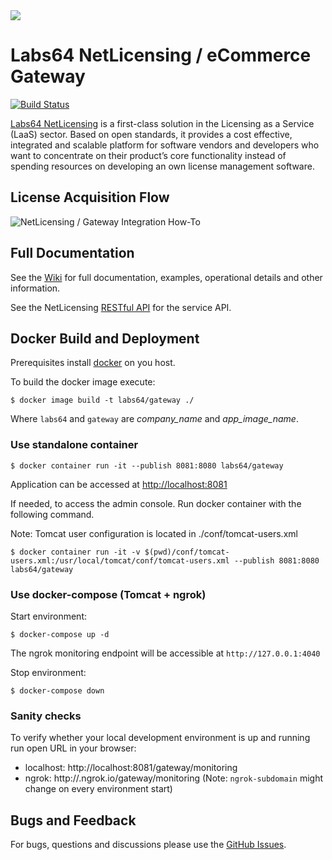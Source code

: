 <img src="https://netlicensing.io/img/netlicensing-stage-twitter.jpg">

# Labs64 NetLicensing / eCommerce Gateway

[![Build Status](https://travis-ci.org/Labs64/NetLicensing-Gateway.svg?branch=master)](https://travis-ci.org/Labs64/NetLicensing-Gateway)

[Labs64 NetLicensing](https://netlicensing.io) is a first-class solution in the Licensing as a Service (LaaS) sector. Based on open standards, it provides a cost effective, integrated and scalable platform for software vendors and developers who want to concentrate on their product’s core functionality instead of spending resources on developing an own license management software.

## License Acquisition Flow
![NetLicensing / Gateway Integration How-To](https://raw.githubusercontent.com/wiki/Labs64/NetLicensing-Gateway/images/00_external-ecommerce-flow.png)

## Full Documentation

See the [Wiki](https://github.com/Labs64/NetLicensing-Gateway/wiki/) for full documentation, examples, operational details and other information.

See the NetLicensing [RESTful API](https://www.labs64.de/confluence/x/pwCo) for the service API.

## Docker Build and Deployment

Prerequisites install [docker](https://docs.docker.com/install/) on you host.

To build the docker image execute:
```
$ docker image build -t labs64/gateway ./
```
Where `labs64` and `gateway` are _company_name_ and _app_image_name_.

### Use standalone container
```
$ docker container run -it --publish 8081:8080 labs64/gateway
```
Application can be accessed at [http://localhost:8081](http://localhost:8081)

If needed, to access the admin console. Run docker container with the following command.

Note: Tomcat user configuration is located in ./conf/tomcat-users.xml

```
$ docker container run -it -v $(pwd)/conf/tomcat-users.xml:/usr/local/tomcat/conf/tomcat-users.xml --publish 8081:8080 labs64/gateway
```

### Use docker-compose (Tomcat + ngrok)

Start environment:
```
$ docker-compose up -d
```

The ngrok monitoring endpoint will be accessible at `http://127.0.0.1:4040`

Stop environment:
```
$ docker-compose down
```

### Sanity checks

To verify whether your local development environment is up and running run open URL in your browser:

* localhost: http://localhost:8081/gateway/monitoring
* ngrok: http://<ngrok-subdomain>.ngrok.io/gateway/monitoring (Note: `ngrok-subdomain` might change on every environment start)

## Bugs and Feedback

For bugs, questions and discussions please use the [GitHub Issues](https://github.com/Labs64/NetLicensing-Gateway/issues).
